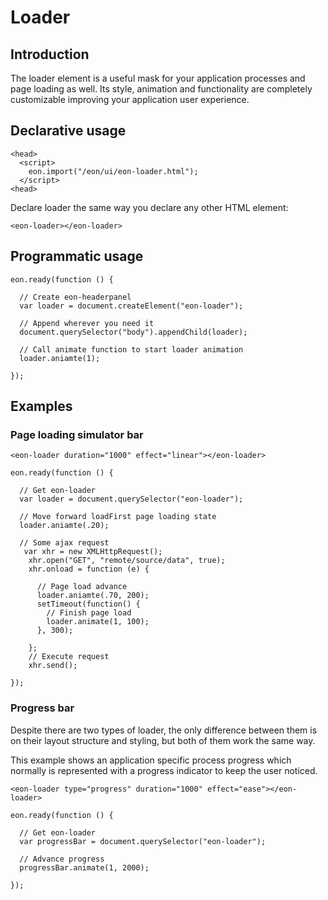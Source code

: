 # Loader

## Introduction

The loader element is a useful mask for your application processes and page loading as well. Its style, animation and functionality are completely customizable improving your application user experience.

## Declarative usage 

``` [html]
<head>
  <script>
    eon.import("/eon/ui/eon-loader.html");
  </script>
<head>
```

Declare loader the same way you declare any other HTML element:

``` [html]
<eon-loader></eon-loader>
```

## Programmatic usage

``` [javascript]
eon.ready(function () {

  // Create eon-headerpanel
  var loader = document.createElement("eon-loader");  

  // Append wherever you need it
  document.querySelector("body").appendChild(loader);

  // Call animate function to start loader animation
  loader.aniamte(1);

});
```

## Examples
### Page loading simulator bar

``` [html]
<eon-loader duration="1000" effect="linear"></eon-loader>
```

``` [javascript]
eon.ready(function () {

  // Get eon-loader
  var loader = document.querySelector("eon-loader");  

  // Move forward loadFirst page loading state
  loader.aniamte(.20);

  // Some ajax request
   var xhr = new XMLHttpRequest();
    xhr.open("GET", "remote/source/data", true);
    xhr.onload = function (e) {

      // Page load advance
      loader.aniamte(.70, 200);
      setTimeout(function() {
        // Finish page load
        loader.animate(1, 100);
      }, 300);
  
    };
    // Execute request
    xhr.send();

});
```
### Progress bar

Despite there are two types of loader, the only difference between them is on their layout structure and styling, but both of them work the same way.

This example shows an application specific process progress which normally is represented with a progress indicator to keep the user noticed.

``` [html]
<eon-loader type="progress" duration="1000" effect="ease"></eon-loader>
```

``` [javascript]
eon.ready(function () {

  // Get eon-loader
  var progressBar = document.querySelector("eon-loader");  

  // Advance progress
  progressBar.animate(1, 2000);
  
});
```